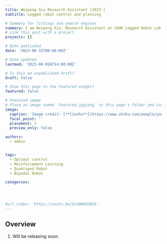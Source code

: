 ```yaml
---
title: Weipeng Xia Research Assistant [2023-]
subtitle: Legged robot control and planning

# Summary for listings and search engines
summary: I am Weipeng Xia, Research Assistant at CUHK Legged Robot Lab. My research interests includes legged locomotion and optimal control, and still exploring new methods to make legged robot more agile.
# Link this post with a project
projects: []

# Date published
date: '2023-08-15T00:00:00Z'

# Date updated
lastmod: '2023-08-016T14:00:00Z'

# Is this an unpublished draft?
draft: false

# Show this page in the Featured widget?
featured: false

# Featured image
# Place an image named `featured.jpg/png` in this page's folder and customize its options here.
image:
  caption: 'Image credit: [**linzhu**](https://www.zhihu.com/people/yuexiaozhu)'
  focal_point: ''
  placement: 2
  preview_only: false

authors:
  - admin


tags:
  - Optimal control
  - Reinforcement Learning
  - Quadruped Robot
  - Bipedal Robot

categories:




#url_video: 'https://youtu.be/9z2WHRUhB2k'
---
```

## Overview

1. Will be releasing soon.
